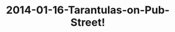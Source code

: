 ---
layout: blog
title: 2014-01-16-Tarantulas-on-Pub-Street!
category: blog
lat: 13.35462
lng: 103.85417
image: https://s3-us-west-2.amazonaws.com/travels2013/2014-01-16 05:59:23 PST.jpg
observation: 20140116055923PST
---
